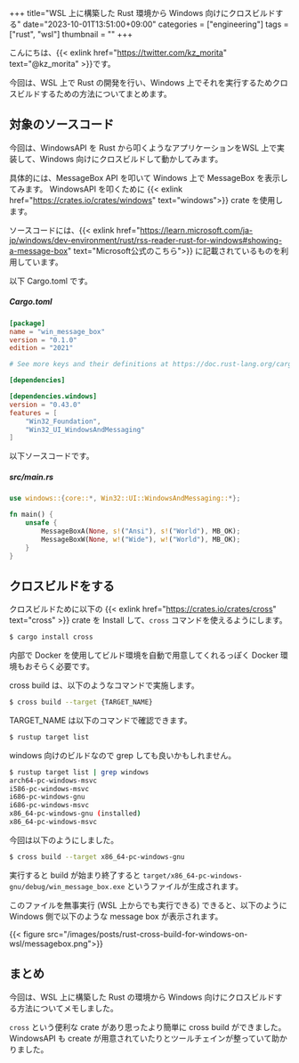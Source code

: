 +++
title="WSL 上に構築した Rust 環境から Windows 向けにクロスビルドする"
date="2023-10-01T13:51:00+09:00"
categories = ["engineering"]
tags = ["rust", "wsl"]
thumbnail = ""
+++

こんにちは、{{< exlink href="https://twitter.com/kz_morita" text="@kz_morita" >}}です。

今回は、WSL 上で Rust の開発を行い、Windows 上でそれを実行するためクロスビルドするための方法についてまとめます。

## 対象のソースコード

今回は、WindowsAPI を Rust から叩くようなアプリケーションをWSL 上で実装して、Windows 向けにクロスビルドして動かしてみます。

具体的には、MessageBox API を叩いて Windows 上で MessageBox を表示してみます。
WindowsAPI を叩くために {{< exlink href="https://crates.io/crates/windows" text="windows">}} crate を使用します。

ソースコードには、{{< exlink href="https://learn.microsoft.com/ja-jp/windows/dev-environment/rust/rss-reader-rust-for-windows#showing-a-message-box" text="Microsoft公式のこちら">}} に記載されているものを利用しています。


以下 Cargo.toml です。

##### Cargo.toml
```toml
[package]
name = "win_message_box"
version = "0.1.0"
edition = "2021"

# See more keys and their definitions at https://doc.rust-lang.org/cargo/reference/manifest.html

[dependencies]

[dependencies.windows]
version = "0.43.0"
features = [
    "Win32_Foundation",
    "Win32_UI_WindowsAndMessaging"
]
```

以下ソースコードです。

##### src/main.rs

```rs
use windows::{core::*, Win32::UI::WindowsAndMessaging::*};

fn main() {
    unsafe {
        MessageBoxA(None, s!("Ansi"), s!("World"), MB_OK);
        MessageBoxW(None, w!("Wide"), w!("World"), MB_OK);
    }
}
```

## クロスビルドをする

クロスビルドために以下の {{< exlink href="https://crates.io/crates/cross" text="cross" >}} crate を Install して、`cross` コマンドを使えるようにします。

```bash
$ cargo install cross
```

内部で Docker を使用してビルド環境を自動で用意してくれるっぽく Docker 環境もおそらく必要です。

cross build は、以下のようなコマンドで実施します。

```bash
$ cross build --target {TARGET_NAME}
```

TARGET_NAME は以下のコマンドで確認できます。

```bash
$ rustup target list
```

windows 向けのビルドなので grep しても良いかもしれません。
```bash
$ rustup target list | grep windows
arch64-pc-windows-msvc
i586-pc-windows-msvc
i686-pc-windows-gnu
i686-pc-windows-msvc
x86_64-pc-windows-gnu (installed)
x86_64-pc-windows-msvc
```

今回は以下のようにしました。

```bash
$ cross build --target x86_64-pc-windows-gnu
```

実行すると build が始まり終了すると `target/x86_64-pc-windows-gnu/debug/win_message_box.exe` というファイルが生成されます。


このファイルを無事実行 (WSL 上からでも実行できる) できると、以下のように Windows 側で以下のような message box が表示されます。

{{< figure src="/images/posts/rust-cross-build-for-windows-on-wsl/messagebox.png">}}

## まとめ

今回は、WSL 上に構築した Rust の環境から Windows 向けにクロスビルドする方法についてメモしました。

`cross` という便利な crate があり思ったより簡単に cross build ができました。WindowsAPI も create が用意されていたりとツールチェインが整っていて助かりました。
